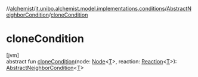 //[alchemist](../../../index.md)/[it.unibo.alchemist.model.implementations.conditions](../index.md)/[AbstractNeighborCondition](index.md)/[cloneCondition](clone-condition.md)

# cloneCondition

[jvm]\
abstract fun [cloneCondition](clone-condition.md)(node: [Node](../../it.unibo.alchemist.model.interfaces/-node/index.md)<[T](../-generic-molecule-present/index.md)>, reaction: [Reaction](../../it.unibo.alchemist.model.interfaces/-reaction/index.md)<[T](../-generic-molecule-present/index.md)>): [AbstractNeighborCondition](index.md)<[T](../-generic-molecule-present/index.md)>
